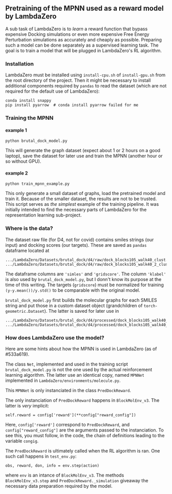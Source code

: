 ## Pretraining of the MPNN used as a reward model by LambdaZero

A sub task of LambdaZero is to _learn_ a reward function that bypass expensive Docking simulations or even more expensive 
Free Energy Perturbation simulations as accurately and cheaply as possible. Preparing such a model can be done separately 
as a supervised learning task. The goal is to train a model that will be plugged in LambdaZero's RL algorithm.

### Installation

LambdaZero must be installed using `install-cpu.sh` of `install-gpu.sh` from the root directory of the project. Then it might be necessary to install additional components required by `pandas` to read the dataset (which are not required for the default use of LambdaZero):

    conda install snappy
    pip install pyarrow  # conda install pyarrow failed for me


### Training the MPNN

#### example 1

    python brutal_dock_model.py

This will generate the graph dataset (expect about 1 or 2 hours on a good laptop), save the dataset for later use and train the MPNN (another hour or so without GPU). 

#### example 2

    python train_mpnn_example.py

This only generate a small dataset of graphs, load the pretrained model and train it. Because of the smaller dataset, the results are not to be trusted. This script serves as _the simplest_ example of the training pipeline. It was initially intended to find the necessary parts of LambdaZero for the representation learning sub-project.

### Where is the data?

The dataset raw file (for D4, not for covid) contains smiles strings (our input) and docking scores (our targets). These are saved as `pandas` dataframe located at

    .../LambdaZero/Datasets/brutal_dock/d4/raw/dock_blocks105_walk40_clust.feather
    .../LambdaZero/Datasets/brutal_dock/d4/raw/dock_blocks105_walk40_2_clust.feather

The dataframe columns are `'simles'` and `'gridscore'`. The column `'klabel'` is also used by `brutal_dock_model.py`, but I donn't know its purpose at the time of this writing. The targets (`gridscore`) must be normalized for training `(y-y.mean())/y.std()` to be comparable with the original model.

`brutal_dock_model.py` first builds the molecular graphs for each SMILES string and put those in a custom dataset object (grandchildren of `torch-geometric.Dataset`). The latter is saved for later use in

    .../LambdaZero/Datasets/brutal_dock/d4/processed/dock_blocks105_walk40_clust.pt
    .../LambdaZero/Datasets/brutal_dock/d4/processed/dock_blocks105_walk40_2_clust.pt

### How does LambdaZero use the model?

Here are some hints about how the MPNN is used in LambdaZero (as of #533a619).

The class `Net`, implemented and used in the training script `brutal_dock_model.py` is not the one used by the actual reinforcement learning algorithm. The latter use an identical copy, named `MPNNet` implemented in `LambdaZero/environments/molecule.py`.

This `MPNNet` is only instanciated in the class `PredDockReward`.

The only instanciation of `PredDockReward` happens in `BlockMolEnv_v3`. The latter is _very_ implicit:

    self.reward = config['reward'](**config["reward_config"])
    
Here, `config['reward']` correspond to `PredDockReward`,  and `config["reward_config"]` are the arguments passed to the instanciation. To see this, you must follow, in the code, the chain of definitions leading to the variable `congig`. 

The `PredDockReward` is ultimately called when the RL algorithm is ran. One such call happens in `test_env.py`:

    obs, reward, don, info = env.step(action)

where `env` is an intance of `BlockMolEnv_v3`. The methods `BlockMolEnv_v3.step` and `PredDockReward._simulation` giveaway the necessary data preparation required by the model.
